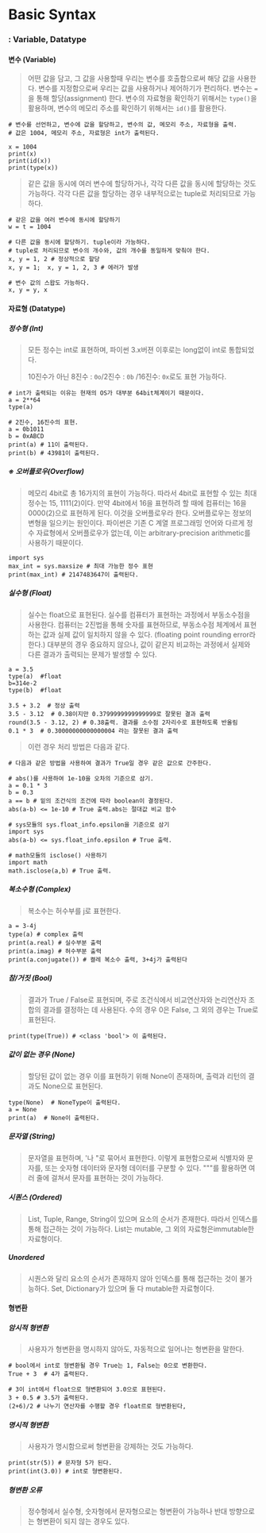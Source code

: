 # Basic Syntax

### : Variable, Datatype



#### 변수 (Variable)

>  어떤 값을 담고, 그 값을 사용할때 우리는 변수를 호출함으로써 해당 값을 사용한다. 변수를 지정함으로써 우리는 값을 사용하거나 제어하기가 편리하다. 변수는 `=`을 통해 할당(assignment) 한다. 변수의 자료형을 확인하기 위해서는 `type()`을 활용하며,  변수의 메모리 주소를 확인하기 위해서는 `id()`를 활용한다.

```
# 변수를 선언하고, 변수에 값을 할당하고, 변수의 값, 메모리 주소, 자료형을 출력.
# 값은 1004, 메모리 주소, 자료형은 int가 출력된다.

x = 1004
print(x) 
print(id(x)) 
print(type(x)) 
```

> 같은 값을 동시에 여러 변수에 할당하거나, 각각 다른 값을 동시에 할당하는 것도 가능하다. 각각 다른 값을 할당하는 경우 내부적으로는 tuple로 처리되므로 가능하다.

```
# 같은 값을 여러 변수에 동시에 할당하기
w = t = 1004

# 다른 값을 동시에 할당하기. tuple이라 가능하다.
# tuple로 처리되므로 변수의 개수와, 값의 개수를 동일하게 맞춰야 한다.
x, y = 1, 2 # 정상적으로 할당
x, y = 1;  x, y = 1, 2, 3 # 에러가 발생

# 변수 값의 스왑도 가능하다.
x, y = y, x
```



#### 자료형 (Datatype)

##### 정수형 (Int)

>  모든 정수는  int로 표현하며, 파이썬 3.x버젼 이후로는 long없이 int로 통합되었다.
>
>  10진수가 아닌 8진수 : `0o`/2진수 : `0b` /16진수: `0x`로도 표현 가능하다.

```
# int가 출력되는 이유는 현재의 OS가 대부분 64bit체계이기 때문이다.
a = 2**64
type(a)

# 2진수, 16진수의 표현.
a = 0b1011
b = 0xABCD
print(a) # 11이 출력된다.
print(b) # 43981이 출력된다.
```

##### ※ 오버플로우(Overflow)

>  메모리 4bit로 총 16가지의 표현이 가능하다. 따라서 4bit로 표현할 수 있는 최대 정수는 15, 1111(2)이다.  만약 4bit에서 16을 표현하려 할 때에 컴퓨터는 16을 0000(2)으로 표현하게 된다. 이것을 오버플로우라 한다.  오버플로우는 정보의 변형을 일으키는 원인이다. 파이썬은 기존 C 계열 프로그래밍 언어와 다르게 정수 자료형에서 오버플로우가 없는데,  이는 arbitrary-precision arithmetic를 사용하기 때문이다. 

```
import sys
max_int = sys.maxsize # 최대 가능한 정수 표현
print(max_int) # 2147483647이 출력된다.
```

##### 실수형 (Float)

>  실수는 float으로 표현된다. 실수를 컴퓨터가 표현하는 과정에서 부동소수점을 사용한다.  컴퓨터는 2진법을 통해 숫자를 표현하므로, 부동소수점 체계에서 표현하는 값과 실제 값이 일치하지 않을 수 있다. (floating point rounding error라 한다.) 대부분의 경우 중요하지 않으나, 값이 같은지 비교하는 과정에서 실제와 다른 결과가 출력되는 문제가 발생할 수 있다.

```
a = 3.5
type(a)  #float
b=314e-2 
type(b)  #float

3.5 + 3.2  # 정상 출력
3.5 - 3.12  # 0.38이지만 0.3799999999999999로 잘못된 결과 출력
round(3.5 - 3.12, 2) # 0.38출력. 결과를 소수점 2자리수로 표현하도록 반올림
0.1 * 3  # 0.30000000000000004 라는 잘못된 결과 출력
```

> 이런 경우 처리 방법은 다음과 같다.

```
# 다음과 같은 방법을 사용하여 결과가 True일 경우 같은 값으로 간주한다.

# abs()를 사용하여 1e-10을 오차의 기준으로 삼기.
a = 0.1 * 3
b = 0.3
a == b # 밑의 조건식의 조건에 따라 boolean이 결정된다.
abs(a-b) <= 1e-10 # True 출력.abs는 절대값 비교 함수

# sys모듈의 sys.float_info.epsilon을 기준으로 삼기
import sys
abs(a-b) <= sys.float_info.epsilon # True 출력.

# math모듈의 isclose() 사용하기
import math
math.isclose(a,b) # True 출력.
```

##### 복소수형 (Complex)

> 복소수는 허수부를 j로 표현한다. 

```
a = 3-4j 
type(a) # complex 출력
print(a.real) # 실수부분 출력
print(a.imag) # 허수부분 출력
print(a.conjugate()) # 켤레 복소수 출력, 3+4j가 출력된다
```

##### 참/거짓 (Bool)

>  결과가 True / False로 표현되며, 주로 조건식에서 비교연산자와 논리연산자 조합의 결과를 결정하는 데 사용된다. 수의 경우 0은 False, 그 외의 경우는 True로 표현된다.

```
print(type(True)) # <class 'bool'> 이 출력된다.
```

##### 값이 없는 경우 (None)

>  할당된 값이 없는 경우 이를 표현하기 위해 None이 존재하며, 출력과 리턴의 결과도 None으로 표현된다.

```
type(None)  # NoneType이 출력된다.
a = None
print(a)  # None이 출력된다.
```

##### 문자열 (String)

>  문자열을 표현하며, '나 "로 묶어서 표현한다. 이렇게 표현함으로써 식별자와 문자를, 또는 숫자형 데이터와 문자형 데이터를 구분할 수 있다. """를 활용하면 여러 줄에 걸쳐서 문자를 표현하는 것이 가능하다.

##### 시퀀스 (Ordered)

>  List, Tuple, Range, String이 있으며 요소의 순서가 존재한다. 따라서 인덱스를 통해 접근하는 것이 가능하다. List는 mutable, 그 외의 자료형은immutable한 자료형이다. 

##### Unordered

> 시퀀스와 달리 요소의 순서가 존재하지 않아 인덱스를 통해 접근하는 것이 불가능하다. Set, Dictionary가 있으며 둘 다 mutable한 자료형이다.



#### 형변환

##### 암시적 형변환

> 사용자가 형변환을 명시하지 않아도, 자동적으로 일어나는 형변환을 말한다.

```
# bool에서 int로 형변환될 경우 True는 1, False는 0으로 변환한다. 
True + 3  # 4가 출력된다.

# 3이 int에서 float으로 형변환되어 3.0으로 표현된다.
3 + 0.5 # 3.5가 출력된다. 
(2+6)/2 # 나누기 연산자를 수행할 경우 float르로 형변환된다,
```

##### 명시적 형변환

> 사용자가 명시함으로써 형변환을 강제하는 것도 가능하다.

```
print(str(5)) # 문자형 5가 된다.
print(int(3.0)) # int로 형변환된다.
```

##### 형변환 오류

>  정수형에서 실수형, 숫자형에서 문자형으로는 형변환이 가능하나 반대 방향으로는 형변환이 되지 않는 경우도 있다.

